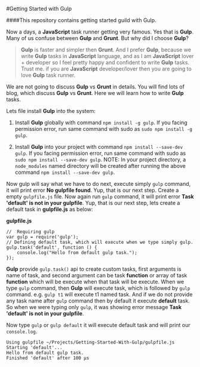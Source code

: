 #Getting Started with Gulp

####This repository contains getting started guild with Gulp.

Now a days, a **JavaScript** task runner getting very famous. Yes that is **Gulp**. Many of us confuse between **Gulp** and **Grunt**. But why did I choose **Gulp**?

> **Gulp** is faster and simpler then **Grunt**. And I prefer **Gulp**, because we write **Gulp** tasks in **JavaScript** language, and as I am **JavaScript** lover + developer so I feel pretty happy and confident to write **Gulp** tasks. Trust me. if you are **JavaScript** developer/lover then you are going to love **Gulp** task runner.

We are not going to discuss **Gulp** vs **Grunt** in details. You will find lots of blog, which discuss **Gulp** vs **Grunt**. Here we will learn how to write **Gulp** tasks.

Lets file install **Gulp** into the system:

1. Install **Gulp** globally with command ```npm install -g gulp```. If you facing permission error, run same command with sudo as ```sudo npm install -g gulp```.

2. Install **Gulp** into your project with command ```npm install --save-dev gulp```. If you facing permission error, run same command with sudo as ```sudo npm install --save-dev gulp```.
NOTE: In your project directory, a ```node_modules``` named directory will be created after running the above command ```npm install --save-dev gulp```.

Now gulp will say what we have to do next, execute simply ```gulp``` command, it will print error **No gulpfile found**. Yup, that is our next step. Create a empty ```gulpfile.js``` file. Now again run ```gulp``` command, it will print error **Task 'default' is not in your gulpfile**. Yup, that is our next step, lets create a default task in **gulpfile.js** as below:

**gulpfile.js**
```
//  Requiring gulp
var gulp = require('gulp');
// Defining default task, which will execute when we type simply gulp.
gulp.task('default', function () {
    console.log("Hello from default gulp task.");
});
```

**Gulp** provide ```gulp.task()``` api to create custom tasks, first arguments is name of task, and second argument can be task **function** or array of task **function** which will be execute when that task will be execute. When we type ```gulp``` command, then **Gulp** will execute task, which is followed by ```gulp``` command. e.g. ```gulp t1``` will execute t1 named task. And if we do not provide any task name after ```gulp``` command then by default it execute **default** task. So when we were typing only ```gulp```, it was showing error message **Task 'default' is not in your gulpfile**.

Now type ```gulp``` or ```gulp default``` it will execute default task and will print our ```console.log```.

```
Using gulpfile ~/Projects/Getting-Started-With-Gulp/gulpfile.js
Starting 'default'...
Hello from default gulp task.
Finished 'default' after 100 μs
```

